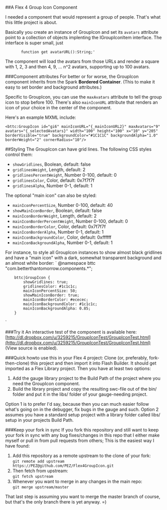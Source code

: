 ##A Flex 4 Group Icon Component

I needed a component that would represent a group of people. That's what this little project is about.

Basically you create an instance of GroupIcon and set its `avatars` attribute point to a collection of objects implenting the IGroupIconItem interface.
The interface is super small, just

`		function get avatarURL():String;'`

The component will load the avatars from those URLs and render a square with 1, 2, 3 and then 4, 9, ... n^2 avatars, supporting up to 100 avatars.

###Component attributes
For better or for worse, the GroupIcon component inherits from the Spark __Bordered Container__.
(This to make it easy to set border and background attributes.)

Specific to GroupIcon, you can use the `maxAvatars` attribute to tell the group icon to stop before 100. There's also `mainIconURL` attribute that renders an icon of your choice in the center of the component.

Here's an example MXML include:

`<bttc:GroupIcon id="gi6" mainIconURL="{_mainIconURL2}" maxAvatars="9" avatars="{_selectedAvatars}" width="100" height="100" x="10" y="205"
borderVisible="true" backgroundColor="#1C1C1C" backgroundAlpha="1.0" borderWeight="2" cornerRadius="10"/>`

##Styling
The GroupIcon can have grid lines. The following CSS styles control them:

* `showGridlines`, Boolean, default: false
* `gridlinesWeight`, Length, default: 2
* `gridlinesPercentWeight`, Number 0-100, default: 0
* `gridlinesColor`, Color, default: 0x7f7f7f
* `gridlinesAlpha`, Number 0-1, default: 1

The optional "main icon" can also be styled:

* `mainIconPercentSize`, Number 0-100, default: 40
* `showMainIconBorder`, Boolean, default: false
* `mainIconBorderWeight`, Length, default: 2
* `mainIconBorderPercentWeight`, Number 0-100, default: 0
* `mainIconBorderColor`, Color, default: 0x7f7f7f
* `mainIconBorderAlpha`, Number 0-1, default: 1
* `mainIconBackgroundColor`, Color, default: 0xffffff
* `mainIconBackgroundAlpha`, Number 0-1, default: 1

For instance, to style all GroupIcon instances to show almost black gridlines and have a  "main icon" with a dark, somewhat transparent background and an almost white border:
`
		@namespace bttc "com.betterthantomorrow.components.*";

		bttc|GroupIcon {
			showGridlines: true;
			gridlinesColor: #1c1c1c;
			mainIconPercentSize: 50;
			showMainIconBorder: true;
			mainIconBorderColor: #ececec;
			mainIconBackgroundColor: #1c1c1c;
			mainIconBackgroundAlpha: 0.85;
		}		
`

###Try it
An interactive test of the component is available here: [http://dl.dropbox.com/u/3259215/GroupIconTest/GroupIconTest.html](http://dl.dropbox.com/u/3259215/GroupIconTest/GroupIconTest.html)
(View source is enabled).

###Quick howto use this in your Flex 4 project:
Clone (or, preferably, fork-then-clone) this project and then import it into Flash Builder.
It should get imported as a Flex Library project. Then you have at least two options:

1. Add the gauge library project to the Build Path of the project where you need the GroupIcon component.
2. Build the library project and copy the resulting swc-file out of the bin/ folder and put it in the libs/ folder of your gauge-needing project.

Option 1 is to prefer I'd say, because then you can much easier follow what's going on in the debugger, fix bugs in the gauge and such.
Option 2 assumes you have a standard setup project with a library folder called libs/ setup in your projects Build Path.

###Keep your fork in sync
If you fork this repository and still want to keep your fork in sync with any bug fixes/changes in this repo that I either make
myself or pull in from pull requests from others; This is the easiest way I have found:

1. Add this repository as a remote upstream to the clone of your fork: <br>
 `git remote add upstream https://PEZ@github.com/PEZ/Flex4GroupIcon.git`
2. Then fetch from upstream:<br>
 `git fetch upstream`
3. Whenever you want to merge in any changes in the main repo:<br>
 `git merge upstream/master`

That last step is assuming you want to merge the master branch of course, but that's the only branch there is yet anyway. =)

